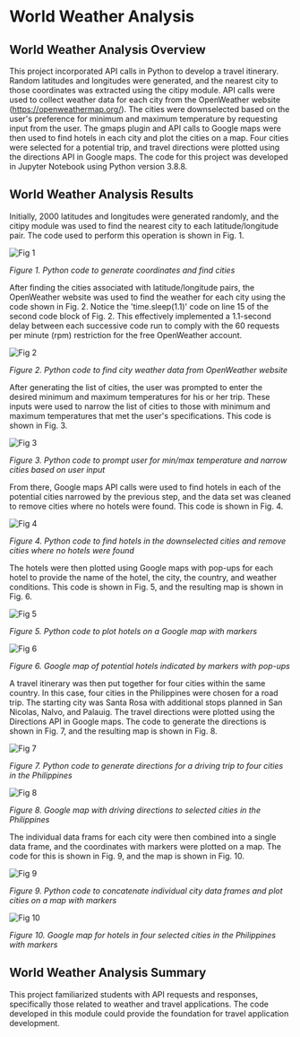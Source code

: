 # World Weather Analysis

## World Weather Analysis Overview

This project incorporated API calls in Python to develop a travel itinerary. Random latitudes and longitudes were generated, and the nearest city to those coordinates was extracted using the citipy module. API calls were used to collect weather data for each city from the OpenWeather website (https://openweathermap.org/). The cities were downselected based on the user's preference for minimum and maximum temperature by requesting input from the user. The gmaps plugin and API calls to Google maps were then used to find hotels in each city and plot the cities on a map. Four cities were selected for a potential trip, and travel directions were plotted using the directions API in Google maps. The code for this project was developed in Jupyter Notebook using Python version 3.8.8.

## World Weather Analysis Results

Initially, 2000 latitudes and longitudes were generated randomly, and the citipy module was used to find the nearest city to each latitude/longitude pair. The code used to perform this operation is shown in Fig. 1.

![Fig 1](./Weather_Database/Weather_Database_additional_figs/code_lat_lng_generation.png)

*Figure 1. Python code to generate coordinates and find cities*

After finding the cities associated with latitude/longitude pairs, the OpenWeather website was used to find the weather for each city using the code shown in Fig. 2. Notice the 'time.sleep(1.1)' code on line 15 of the second code block of Fig. 2. This effectively implemented a 1.1-second delay between each successive code run to comply with the 60 requests per minute (rpm) restriction for the free OpenWeather account.

![Fig 2](./Weather_Database/Weather_Database_additional_figs/code_owm_api.png)

*Figure 2. Python code to find city weather data from OpenWeather website*

After generating the list of cities, the user was prompted to enter the desired minimum and maximum temperatures for his or her trip. These inputs were used to narrow the list of cities to those with minimum and maximum temperatures that met the user's specifications. This code is shown in Fig. 3.

![Fig 3](./Vacation_Search/Vacation_Search_additional_figs/code_user_input_city_temps.png)

*Figure 3. Python code to prompt user for min/max temperature and narrow cities based on user input*

From there, Google maps API calls were used to find hotels in each of the potential cities narrowed by the previous step, and the data set was cleaned to remove cities where no hotels were found. This code is shown in Fig. 4.

![Fig 4](./Vacation_Search/Vacation_Search_additional_figs/code_gmaps_api_hotels.png)

*Figure 4. Python code to find hotels in the downselected cities and remove cities where no hotels were found*

The hotels were then plotted using Google maps with pop-ups for each hotel to provide the name of the hotel, the city, the country, and weather conditions. This code is shown in Fig. 5, and the resulting map is shown in Fig. 6.

![Fig 5](./Vacation_Search/Vacation_Search_additional_figs/code_vacation_search_map.png)

*Figure 5. Python code to plot hotels on a Google map with markers*

![Fig 6](./Vacation_Search/WeatherPy_vacation_map.png)

*Figure 6. Google map of potential hotels indicated by markers with pop-ups*

A travel itinerary was then put together for four cities within the same country. In this case, four cities in the Philippines were chosen for a road trip. The starting city was Santa Rosa with additional stops planned in San Nicolas, Nalvo, and Palauig. The travel directions were plotted using the Directions API in Google maps. The code to generate the directions is shown in Fig. 7, and the resulting map is shown in Fig. 8.

![Fig 7](./Vacation_Itinerary/Vacation_Itinerary_additional_figs/code_directions.png)

*Figure 7. Python code to generate directions for a driving trip to four cities in the Philippines*

![Fig 8](./Vacation_Itinerary/WeatherPy_travel_map.png)

*Figure 8. Google map with driving directions to selected cities in the Philippines*

The individual data frams for each city were then combined into a single data frame, and the coordinates with markers were plotted on a map. The code for this is shown in Fig. 9, and the map is shown in Fig. 10.

![Fig 9](./Vacation_Itinerary/Vacation_Itinerary_additional_figs/code_four_cities_with_markers.png)

*Figure 9. Python code to concatenate individual city data frames and plot cities on a map with markers*

![Fig 10](./Vacation_Itinerary/WeatherPy_travel_map_markers.png)

*Figure 10. Google map for hotels in four selected cities in the Philippines with markers*

## World Weather Analysis Summary

This project familiarized students with API requests and responses, specifically those related to weather and travel applications. The code developed in this module could provide the foundation for travel application development.
